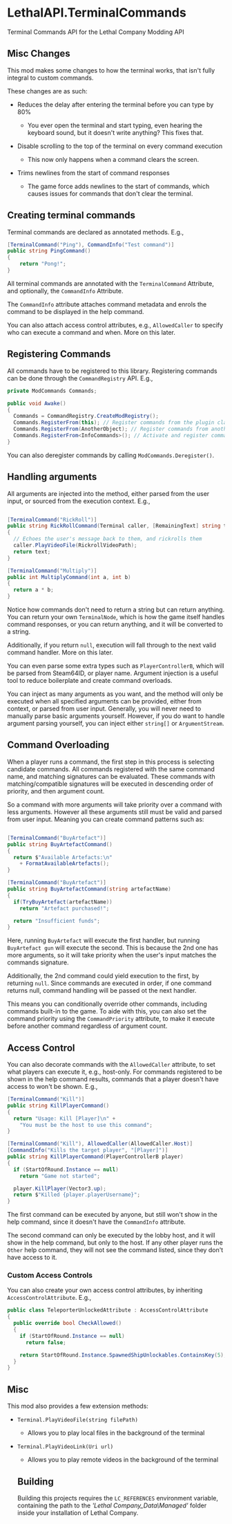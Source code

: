 # LethalAPI.TerminalCommands
Terminal Commands API for the Lethal Company Modding API

## Misc Changes
This mod makes some changes to how the terminal works, that isn't fully integral to custom commands.

These changes are as such:

* Reduces the delay after entering the terminal before you can type by 80%
    
  *  You ever open the terminal and start typing, even hearing the keyboard sound, but it doesn't write anything? This fixes that.

* Disable scrolling to the top of the terminal on every command execution
  *  This now only happens when a command clears the screen.

    
* Trims newlines from the start of command responses
  *  The game force adds newlines to the start of commands, which causes issues for commands that don't clear the terminal. 

## Creating terminal commands
Terminal commands are declared as annotated methods. E.g.,

```cs
[TerminalCommand("Ping"), CommandInfo("Test command")]
public string PingCommand()
{
    return "Pong!";
}
```

All terminal commands are annotated with the `TerminalCommand` Attribute, and optionally, the `CommandInfo` Attribute.

The `CommandInfo` attribute attaches command metadata and enrols the command to be displayed in the help command.

You can also attach access control attributes, e.g., `AllowedCaller` to specify who can execute a command and when. More on this later.

## Registering Commands

All commands have to be registered to this library. Registering commands can be done through the `CommandRegistry` API. E.g.,

```cs
private ModCommands Commands;

public void Awake()
{
  Commands = CommandRegistry.CreateModRegistry();
  Commands.RegisterFrom(this); // Register commands from the plugin class
  Commands.RegisterFrom(AnotherObject); // Register commands from another instance
  Commands.RegisterFrom<InfoCommands>(); // Activate and register commands from a type
}
```

You can also deregister commands by calling `ModCommands.Deregister()`.


## Handling arguments

All arguments are injected into the method, either parsed from the user input, or sourced from the execution context. E.g.,

```cs

[TerminalCommand("RickRoll")]
public string RickRollCommand(Terminal caller, [RemainingText] string text)
{
  // Echoes the user's message back to them, and rickrolls them
  caller.PlayVideoFile(RickrollVideoPath);
  return text;
}

[TerminalCommand("Multiply")]
public int MultiplyCommand(int a, int b)
{
  return a * b;
}
```

Notice how commands don't need to return a string but can return anything. You can return your own `TerminalNode`, which is how the game itself handles command responses, or you can return anything, and it will be converted to a string.

Additionally, if you return `null`, execution will fall through to the next valid command handler. More on this later.

You can even parse some extra types such as `PlayerControllerB`, which will be parsed from Steam64ID, or player name. Argument injection is a useful tool to reduce boilerplate and create command overloads.

You can inject as many arguments as you want, and the method will only be executed when all specified arguments can be provided, either from context, or parsed from user input. Generally, you will never need to manually parse basic arguments yourself. However, if you do want to handle argument parsing yourself, you can inject either `string[]` or `ArgumentStream`.

## Command Overloading

When a player runs a command, the first step in this process is selecting candidate commands. All commands registered with the same command name, and matching signatures can be evaluated. These commands with matching/compatible signatures will be executed in descending order of priority, and then argument count.

So a command with more arguments will take priority over a command with less arguments. However all these arguments still must be valid and parsed from user input. Meaning you can create command patterns such as:

```cs

[TerminalCommand("BuyArtefact")]
public string BuyArtefactCommand()
{
  return $"Available Artefacts:\n"
    + FormatAvailableArtefacts();
}

[TerminalCommand("BuyArtefact")]
public string BuyArtefactCommand(string artefactName)
{
  if(TryBuyArtefact(artefactName))
    return "Artefact purchased!";

  return "Insufficient funds";
}
```

Here, running `BuyArtefact` will execute the first handler, but running `BuyArtefact gun` will execute the second. This is because the 2nd one has more arguments, so it will take priority when the user's input matches the commands signature.

Additionally, the 2nd command could yield execution to the first, by returning `null`. Since commands are executed in order, if one command returns null, command handling will be passed ot the next handler.

This means you can conditionally override other commands, including commands built-in to the game. To aide with this, you can also set the command priority using the `CommandPriority` attribute, to make it execute before another command regardless of argument count.

## Access Control

You can also decorate commands with the `AllowedCaller` attribute, to set what players can execute it, e.g., host-only. For commands registered to be shown in the help command results, commands that a player doesn't have access to won't be shown.  E.g.,

```cs
[TerminalCommand("Kill")]
public string KillPlayerCommand()
{
  return "Usage: Kill [Player]\n" +
    "You must be the host to use this command";
}

[TerminalCommand("Kill"), AllowedCaller(AllowedCaller.Host)]
[CommandInfo("Kills the target player", "[Player]")]
public string KillPlayerCommand(PlayerControllerB player)
{
  if (StartOfRound.Instance == null)
    return "Game not started";

  player.KillPlayer(Vector3.up);
  return $"Killed {player.playerUsername}";
}
```

The first command can be executed by anyone, but still won't show in the help command, since it doesn't have the `CommandInfo` attribute.

The second command can only be executed by the lobby host, and it will show in the help command, but only to the host. If any other player runs the `Other` help command, they will not see the command listed, since they don't have access to it.

### Custom Access Controls

You can also create your own access control attributes, by inheriting `AccessControlAttribute`. E.g.,
```cs
public class TeleporterUnlockedAttribute : AccessControlAttribute
{
  public override bool CheckAllowed()
  {
    if (StartOfRound.Instance == null)
      return false;

    return StartOfRound.Instance.SpawnedShipUnlockables.ContainsKey(5);
  }
}
```

## Misc

This mod also provides a few extension methods:

* `Terminal.PlayVideoFile(string filePath)`
  * Allows you to play local files in the background of the terminal
    
* `Terminal.PlayVideoLink(Uri url)`
  * Allows you to play remote videos in the background of the terminal



  ## Building

  Building this projects requires the `LC_REFERENCES` environment variable, containing the path to the *'Lethal Company_Data\Managed'* folder inside your installation of Lethal Company.